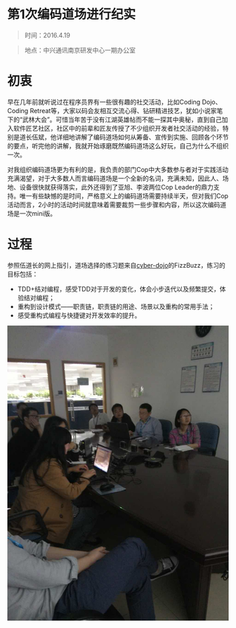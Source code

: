 第1次编码道场进行纪实
=====================

> 时间：2016.4.19

> 地点：中兴通讯南京研发中心一期办公室

# 初衷
早在几年前就听说过在程序员界有一些很有趣的社交活动，比如Coding Dojo、Coding Retreat等，大家以码会友相互交流心得、钻研精进技艺，犹如小说家笔下的“武林大会”。可惜当年苦于没有江湖英雄帖而不能一探其中奥秘，直到自己加入软件匠艺社区，社区中的前辈和匠友传授了不少组织开发者社交活动的经验，特别是道长伍斌，他详细地讲解了编码道场如何从筹备、宣传到实施、回顾各个环节的要点，听完他的讲解，我就开始琢磨既然编码道场这么好玩，自己为什么不组织一次。

对我组织编码道场更为有利的是，我负责的部门Cop中大多数参与者对于实践活动充满渴望，对于大多数人而言编码道场是一个全新的名词，充满未知，因此人、场地、设备很快就获得落实，此外还得到了亚旭、李波两位Cop Leader的鼎力支持。唯一有些缺憾的是时间，严格意义上的编码道场需要持续半天，但对我们Cop活动而言，2小时的活动时间就意味着需要裁剪一些步骤和内容，所以这次编码道场是一次mini版。

# 过程
参照伍道长的网上指引，道场选择的练习题来自[cyber-dojo](http://cyber-dojo.org/)的FizzBuzz，练习的目标包括：
- TDD+结对编程，感受TDD对于开发的变化，体会小步迭代以及频繁提交，体验结对编程；
- 重构到设计模式——职责链，职责链的用途、场景以及重构的常用手法；
- 感受重构式编程与快捷键对开发效率的提升。

![img=coding_dojo_1](https://github.com/hxfirefox/blog/blob/master/TDD/img/1st%20coding%20dojo%201.jpg)
